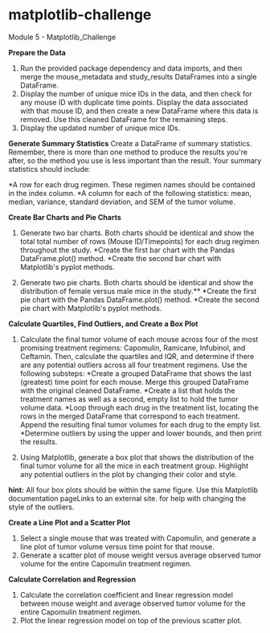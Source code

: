 # matplotlib-challenge
Module 5 - Matplotlib_Challenge


**Prepare the Data**
1. Run the provided package dependency and data imports, and then merge the mouse_metadata and study_results DataFrames into a single DataFrame.
2. Display the number of unique mice IDs in the data, and then check for any mouse ID with duplicate time points. Display the data associated with that mouse ID, and then create a new DataFrame where    this data is removed. Use this cleaned DataFrame for the remaining steps.
3. Display the updated number of unique mice IDs.

**Generate Summary Statistics**
Create a DataFrame of summary statistics. Remember, there is more than one method to produce the results you're after, so the method you use is less important than the result.
Your summary statistics should include:

*A row for each drug regimen. These regimen names should be contained in the index column.
*A column for each of the following statistics: mean, median, variance, standard deviation, and SEM of the tumor volume.

**Create Bar Charts and Pie Charts**
1. Generate two bar charts. Both charts should be identical and show the total total number of rows (Mouse ID/Timepoints) for each drug regimen throughout the study.
*Create the first bar chart with the Pandas DataFrame.plot() method.
*Create the second bar chart with Matplotlib's pyplot methods.

2. Generate two pie charts. Both charts should be identical and show the distribution of female versus male mice in the study.**
*Create the first pie chart with the Pandas DataFrame.plot() method.
*Create the second pie chart with Matplotlib's pyplot methods.

**Calculate Quartiles, Find Outliers, and Create a Box Plot**
1. Calculate the final tumor volume of each mouse across four of the most promising treatment regimens: Capomulin, Ramicane, Infubinol, and Ceftamin. Then, calculate the quartiles and IQR, and determine if there are any potential outliers across all four treatment regimens. Use the following substeps:
*Create a grouped DataFrame that shows the last (greatest) time point for each mouse. Merge this grouped DataFrame with the original cleaned DataFrame.
*Create a list that holds the treatment names as well as a second, empty list to hold the tumor volume data.
*Loop through each drug in the treatment list, locating the rows in the merged DataFrame that correspond to each treatment. Append the resulting final tumor volumes for each drug to the empty list.
*Determine outliers by using the upper and lower bounds, and then print the results.

2. Using Matplotlib, generate a box plot that shows the distribution of the final tumor volume for all the mice in each treatment group. Highlight any potential outliers in the plot by changing their color and style.

**hint:** All four box plots should be within the same figure. Use this Matplotlib documentation pageLinks to an external site. for help with changing the style of the outliers.

**Create a Line Plot and a Scatter Plot**
1. Select a single mouse that was treated with Capomulin, and generate a line plot of tumor volume versus time point for that mouse.
2. Generate a scatter plot of mouse weight versus average observed tumor volume for the entire Capomulin treatment regimen.

**Calculate Correlation and Regression**
1. Calculate the correlation coefficient and linear regression model between mouse weight and average observed tumor volume for the entire Capomulin treatment regimen.
2. Plot the linear regression model on top of the previous scatter plot.
